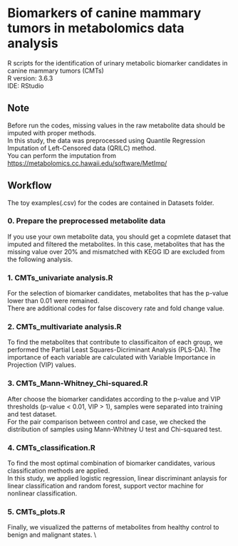 # Biomarkers of canine mammary tumors in metabolomics data analysis
R scripts for the identification of urinary metabolic biomarker candidates in canine mammary tumors (CMTs) \
R version: 3.6.3 \
IDE: RStudio 

## Note
Before run the codes, missing values in the raw metabolite data should be imputed with proper methods. \
In this study, the data was preprocessed using Quantile Regression Imputation of Left-Censored data (QRILC) method. \
You can perform the imputation from https://metabolomics.cc.hawaii.edu/software/MetImp/

## Workflow
The toy examples(.csv) for the codes are contained in Datasets folder. 

### 0. Prepare the preprocessed metabolite data 
If you use your own metabolite data, you should get a copmlete dataset that imputed and filtered the metabolites.
In this case, metabolites that has the missing value over 20% and mismatched with KEGG ID are excluded from the following analysis.

### 1. CMTs_univariate analysis.R 
For the selection of biomarker candidates, metabolites that has the p-value lower than 0.01 were remained.\
There are additional codes for false discovery rate and fold change value.

### 2. CMTs_multivariate analysis.R
To find the metabolites that contribute to classificaiton of each group, we performed the Partial Least Squares-Dicriminant Analysis (PLS-DA).
The importance of each variable are calculated with Variable Importance in Projection (VIP) values.

### 3. CMTs_Mann-Whitney_Chi-squared.R
After choose the biomarker candidates according to the p-value and VIP thresholds (p-value < 0.01, VIP > 1), samples were separated into training and test dataset. \
For the pair comparison between control and case, we checked the distribution of samples using Mann-Whitney U test and Chi-squared test.

### 4. CMTs_classification.R
To find the most optimal combination of biomarker candidates, various classification methods are applied. \
In this study, we applied logistic regression, linear discriminant anlaysis for linear classification and random forest, support vector machine for nonlinear classification.

### 5. CMTs_plots.R
Finally, we visualized the patterns of metabolites from healthy control to benign and malignant states. \
